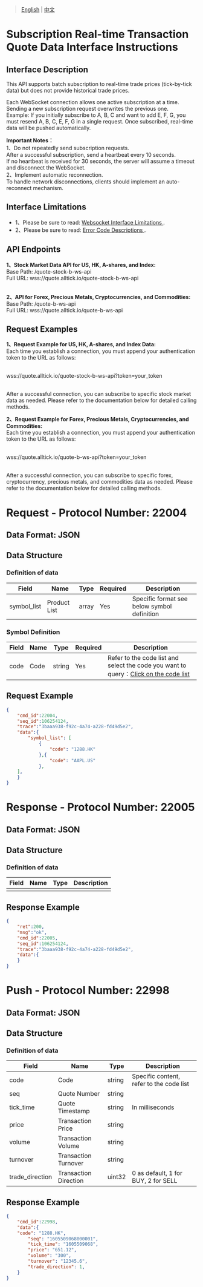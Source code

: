 > [English](./realtime_transaction_quote_subscription.md) | [中文](./realtime_transaction_quote_subscription_cn.md)

# Subscription Real-time Transaction Quote Data Interface Instructions

## Interface Description
This API supports batch subscription to real-time trade prices (tick-by-tick data) but does not provide historical trade prices.

Each WebSocket connection allows one active subscription at a time.
<br />Sending a new subscription request overwrites the previous one.
<br />Example: If you initially subscribe to A, B, C and want to add E, F, G, you must resend A, B, C, E, F, G in a single request. Once subscribed, real-time data will be pushed automatically.

**Important Notes：**
<br />1、Do not repeatedly send subscription requests.
<br />After a successful subscription, send a heartbeat every 10 seconds.
<br />If no heartbeat is received for 30 seconds, the server will assume a timeout and disconnect the WebSocket.
<br />2、Implement automatic reconnection.
<br />To handle network disconnections, clients should implement an auto-reconnect mechanism.

## Interface Limitations
- 1、Please be sure to read: [ Websocket Interface Limitations ](https://github.com/alltick/alltick-realtime-forex-crypto-stock-tick-finance-websocket-api/blob/main/websocket_interface/interface_limitation.md).
- 2、Please be sure to read: [ Error Code Descriptions ](https://github.com/alltick/alltick-realtime-forex-crypto-stock-tick-finance-websocket-api/blob/main/error_code_description.md).

## API Endpoints
**1、Stock Market Data API for US, HK, A-shares, and Index:**
<br />Base Path: /quote-stock-b-ws-api
<br />Full URL: wss://quote.alltick.io/quote-stock-b-ws-api 

<br />**2、API for Forex, Precious Metals, Cryptocurrencies, and Commodities:**
<br />Base Path: /quote-b-ws-api
<br />Full URL: wss://quote.alltick.io/quote-b-ws-api

## Request Examples
**1、Request Example for US, HK, A-shares, and Index Data:**
<br />Each time you establish a connection, you must append your authentication token to the URL as follows:

<br />wss://quote.alltick.io/quote-stock-b-ws-api?token=your_token

<br />After a successful connection, you can subscribe to specific stock market data as needed. Please refer to the documentation below for detailed calling methods.

**2、Request Example for Forex, Precious Metals, Cryptocurrencies, and Commodities:**
<br />Each time you establish a connection, you must append your authentication token to the URL as follows:

<br />wss://quote.alltick.io/quote-b-ws-api?token=your_token

<br />After a successful connection, you can subscribe to specific forex, cryptocurrency, precious metals, and commodities data as needed. Please refer to the documentation below for detailed calling methods.


# Request - Protocol Number: 22004
## Data Format: JSON
## Data Structure
### Definition of data
| Field        | Name       | Type   | Required | Description                |
| ------------ | ---------- | ------ | -------- | --------------------------|
| symbol_list  | Product List | array | Yes      | Specific format see below symbol definition |
### Symbol Definition
| Field | Name | Type   | Required | Description                |
| ---- | ---- | ------ | -------- | --------------------------|
| code | Code | string | Yes      | Refer to the code list and select the code you want to query：[Click on the code list](https://docs.google.com/spreadsheets/d/1avkeR1heZSj6gXIkDeBt8X3nv4EzJetw4yFuKjSDYtA/edit?gid=495387863#gid=495387863)   |
## Request Example
```json
{
    "cmd_id":22004,
    "seq_id":106254124,
    "trace":"3baaa938-f92c-4a74-a228-fd49d5e2",
    "data":{
        "symbol_list": [
            {
				"code": "1288.HK"
            },{
				"code": "AAPL.US"
            },
	],
    }
}
```
# Response - Protocol Number: 22005
## Data Format: JSON
## Data Structure
### Definition of data
| Field | Name | Type | Description |
| --- | --- |  ---  | --- |
|  |  |    |  |
## Response Example
```json
{
    "ret":200,
    "msg":"ok",
    "cmd_id":22005,
    "seq_id":106254124,
    "trace":"3baaa938-f92c-4a74-a228-fd49d5e2",
    "data":{
    }    
}
```
# Push - Protocol Number: 22998
## Data Format: JSON
## Data Structure
### Definition of data
| Field            | Name          | Type   | Description                 |
| ---------------- | ------------- | ------ | --------------------------- |
| code             | Code          | string | Specific content, refer to the code list |
| seq              | Quote Number  | string |                             |
| tick_time        | Quote Timestamp | string | In milliseconds             |
| price            | Transaction Price | string |                           |
| volume           | Transaction Volume | string |                           |
| turnover         | Transaction Turnover | string |                        |
| trade_direction  | Transaction Direction | uint32 | 0 as default, 1 for BUY, 2 for SELL |
## Response Example
```json
{
    "cmd_id":22998,
    "data":{
	"code": "1288.HK",
        "seq": "1605509068000001",
        "tick_time": "1605509068",
        "price": "651.12",
        "volume": "300",
        "turnover": "12345.6",
        "trade_direction": 1,
    }
}
```
